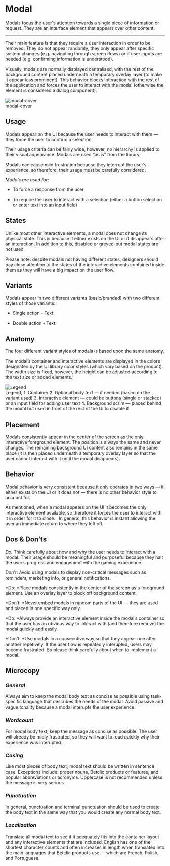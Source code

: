 
# Modal

Modals focus the user's attention towards a single piece of information or request. They are an interface element that appears over other content.

---

Their main feature is that they require a user interaction in order to be removed. They do not appear randomly, they only appear after specific system changes (e.g. navigating through screen flows) or if user inputs are needed (e.g. confirming information is understood).

Visually, modals are normally displayed centralised, with the rest of the background content placed underneath a temporary overlay layer (to make it appear less prominent). This behavior blocks interaction with the rest of the application and forces the user to interact with the modal (otherwise the element is considered a dialog component).

  
![modal-cover](https://studio-assets.supernova.io/design-systems/27883/81e97d2a-c2e2-4e9e-a59b-4df0dd10c41d.png)  
modal-cover  


## Usage

Modals appear on the UI because the user needs to interact with them — they force the user to confirm a selection.

Their usage criteria can be fairly wide, however, no hierarchy is applied to their visual appearance. Modals are used “as is” from the library.

Modals can cause mild frustration because they interrupt the user’s experience, so therefore, their usage must be carefully considered.

*Modals are used for:*

- To force a response from the user

- To require the user to interact with a selection (either a button selection or enter text into an input field)

## States

Unlike most other interactive elements, a modal does not change its physical state. This is because it either exists on the UI or it disappears after an interaction. In addition to this, disabled or greyed-out modal states are not used.

Please note: despite modals not having different states, designers should pay close attention to the states of the interactive elements contained inside them as they will have a big impact on the user flow.

## Variants

Modals appear in two different variants (basic/branded) with two different styles of those variants:

- Single action - Text

- Double action - Text

## Anatomy

The four different variant styles of modals is based upon the same anatomy.

The modal’s container and interactive elements are displayed in the colors designated by the UI library color styles (which vary based on the product). The width size is fixed, however, the height can be adjusted according to the text size or added elements.

  
![Legend](https://studio-assets.supernova.io/design-systems/27883/86bbf733-5fad-465e-8acd-d7de74a27b3f.png)  
Legend, 1. Container
2. Optional body text — if needed (based on the variant used)
3. Interactive element — could be buttons (single or stacked) or an input field for adding user text
4. Background scrim — placed behind the modal but used in front of the rest of the UI to disable it  
  


## Placement

Modals consistently appear in the center of the screen as the only interactive foreground element. The position is always the same and never changes. The remaining background UI content also remains in the same place (it is then placed underneath a temporary overlay layer so that the user cannot interact with it until the modal disappears).

## Behavior

Modal behavior is very consistent because it only operates in two ways — it either exists on the UI or it does not — there is no other behavior style to account for.

As mentioned, when a modal appears on the UI it becomes the only interactive element available, so therefore it forces the user to interact with it in order for it to close.   In general, this behavior is instant allowing the user an immediate return to where they left off.

## Dos & Don’ts

*Do:* Think carefully about how and why the user needs to interact with a modal. Their usage should be meaningful and purposeful because they halt the user’s progress and engagement with the gaming experience.

*Don’t:* Avoid using modals to display non-critical messages such as reminders, marketing info, or general notifications.

*Do: *Place modals consistently in the center of the screen as a foreground element. Use an overlay layer to block off background content.

*Don’t: *Never embed modals in random parts of the UI — they are used and placed in one specific way only.

*Do: *Always provide an interactive element inside the modal’s container so that the user has an obvious way to interact with (and therefore remove) the modal quickly and easily.

*Don’t: *Use modals in a consecutive way so that they appear one after another repetively. If the user flow is repeatedly interupted, users may become frustrated. So please think carefully about when to implement a modal.

## Microcopy

### *General*

Always aim to keep the modal body text as concise as possible using task-specific language that describes the needs of the modal. Avoid passive and vague tonality because a modal interupts the user experience.

### *Wordcount*

For modal body text, keep the message as concise as possible. The user will already be midly frustrated, so they will want to read quickly why their experience was interupted.

### *Casing*

Like most pieces of body text, modal text should be written in sentence case. Exceptions include: proper nouns, Betclic products or features, and popular abbreviations or acronyms. Uppercase is not recommended unless the message is very serious.

### *Punctuation*

In general, punctuation and terminal punctuation should be used to create the body text in the same way that you would create any normal body text.

### *Localization*

Translate all modal text to see if it adequately fits into the container layout and any interactive elements that are included. English has one of the shortest character counts and often increases in length when translated into the main languages that Betclic products use — which are French, Polish, and Portuguese.